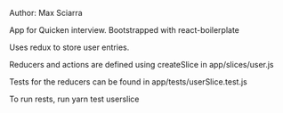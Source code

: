 Author: Max Sciarra

App for Quicken interview.  Bootstrapped with react-boilerplate

Uses redux to store user entries.

Reducers and actions are defined using createSlice in app/slices/user.js

Tests for the reducers can be found in app/tests/userSlice.test.js

To run rests, run yarn test userslice 